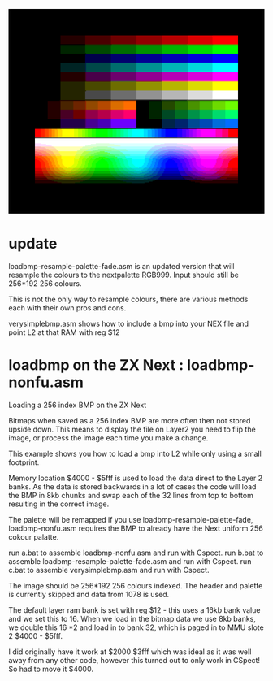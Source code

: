 ![alt text](https://raw.githubusercontent.com/em00k/loadbmp-asm/master/outputs/9bit-emk.png)

# update 
loadbmp-resample-palette-fade.asm is an updated version that will resample the colours
to the nextpalette RGB999. Input should still be 256*192 256 colours.

This is not the only way to resample colours, there are various methods each with their
own pros and cons. 

verysimplebmp.asm shows how to include a bmp into your NEX file and point L2 at 
that RAM with reg $12 

# loadbmp on the ZX Next : loadbmp-nonfu.asm
 Loading a 256 index BMP on the ZX Next

Bitmaps when saved as a 256 index BMP are more often then not stored upside down.
This means to display the file on Layer2 you need to flip the image, or process the
image each time you make a change. 

This example shows you how to load a bmp into L2 while only using a small footprint.

Memory location $4000 - $5fff is used to load the data direct to the Layer 2 banks. 
As the data is stored backwards in a lot of cases the code will load the BMP in 8kb 
chunks and swap each of the 32 lines from top to bottom resulting in the correct image.

The palette will be remapped if you use loadbmp-resample-palette-fade, loadbmp-nonfu.asm
requires the BMP to already have the Next uniform 256 cokour palatte. 

run a.bat to assemble loadbmp-nonfu.asm and run with Cspect. 
run b.bat to assemble loadbmp-resample-palette-fade.asm and run with Cspect. 
run c.bat to assemble verysimplebmp.asm and run with Cspect. 

The image should be 256*192 256 colours indexed. The header and palette is currently skipped
and data from 1078 is used. 

The default layer ram bank is set with reg $12 - this uses a 16kb bank value and we set this 
to 16. When we load in the bitmap data we use 8kb banks, we double this 16 *2 and load in to bank 32, 
which is paged in to MMU slote 2 $4000 - $5fff. 

I did originally have it work at $2000 $3fff which was ideal as it was well away from any 
other code, however this turned out to only work in CSpect! So had to move it $4000. 

